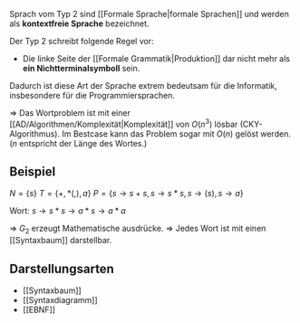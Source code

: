 Sprach vom Typ 2 sind [[Formale Sprache|formale Sprachen]] und werden als **kontextfreie Sprache** bezeichnet.

Der Typ 2 schreibt folgende Regel vor:
- Die linke Seite der [[Formale Grammatik|Produktion]] dar nicht mehr als **ein Nichtterminalsymboll** sein.

Dadurch ist diese Art der Sprache extrem bedeutsam für die Informatik, insbesondere für die Programmiersprachen.

=> Das Wortproblem ist mit einer [[AD/Algorithmen/Komplexität|Komplexität]] von $O(n^{3})$ lösbar (CKY-Algorithmus). Im Bestcase kann das Problem sogar mit $O(n)$ gelöst werden. ($n$ entspricht der Länge des Wortes.)

## Beispiel
$N = \{s\}$
$T = \{+,*(,),a\}$
$P=\{s\to s+s,s\to s*s,s\to (s),s\to a\}$

Wort:
$s\to s*s\to a*s\to a*a$

=> $G_{2}$ erzeugt Mathematische ausdrücke.
=> Jedes Wort ist mit einen [[Syntaxbaum]] darstellbar.


## Darstellungsarten
- [[Syntaxbaum]]
- [[Syntaxdiagramm]]
- [[EBNF]]


